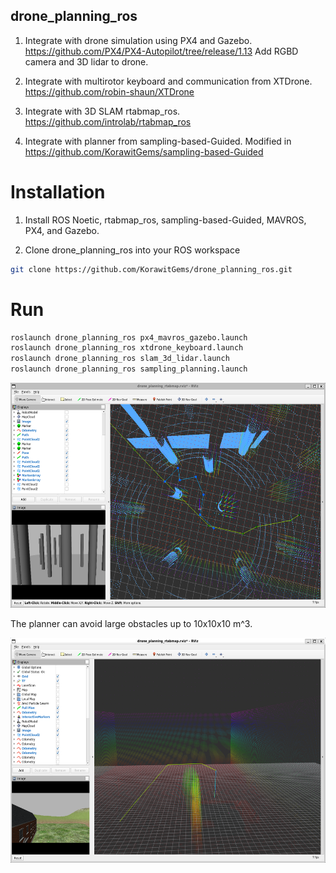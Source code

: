 ## drone_planning_ros

1. Integrate with drone simulation using PX4 and Gazebo.
https://github.com/PX4/PX4-Autopilot/tree/release/1.13
Add RGBD camera and 3D lidar to drone.

3. Integrate with multirotor keyboard and communication from XTDrone.
https://github.com/robin-shaun/XTDrone

4. Integrate with 3D SLAM rtabmap_ros.
https://github.com/introlab/rtabmap_ros

5. Integrate with planner from sampling-based-Guided.
Modified in https://github.com/KorawitGems/sampling-based-Guided


# Installation

1. Install ROS Noetic, rtabmap_ros, sampling-based-Guided, MAVROS, PX4, and Gazebo.

2. Clone drone_planning_ros into your ROS workspace

```bash
git clone https://github.com/KorawitGems/drone_planning_ros.git
```

# Run

```bash
roslaunch drone_planning_ros px4_mavros_gazebo.launch
roslaunch drone_planning_ros xtdrone_keyboard.launch
roslaunch drone_planning_ros slam_3d_lidar.launch
roslaunch drone_planning_ros sampling_planning.launch
```

<p align="center">
  <img src="image/object_avoidance.png" width="640" height="360"/>
</p>

The planner can avoid large obstacles up to 10x10x10 m^3.

<p align="center">
  <img src="image/avoid_large_env.png" width="640" height="360"/>
</p>
